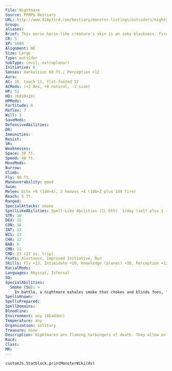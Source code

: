 ```yaml
---
File: Nightmare
Source: PFRPG Bestiary
URL: http://www.d20pfsrd.com/bestiary/monster-listings/outsiders/nightmare
Group: 
aliases: 
Brief: This eerie horse-like creature's skin is an inky blackness. Fire spurts from its hair and nostrils, and its hooves spray sparks.
CR: 5
XP: 1600
Alignment: NE
Size: Large
Type: outsider
SubType: (evil, extraplanar)
Initiative: 6
Senses: darkvision 60 ft.; Perception +12
Aura: 
AC: 19, touch 11, flat-footed 17
ACMods: (+2 Dex, +8 natural, -1 size)
HP: 51
HD: (6d10+18)
HPMods: 
Fortitude: 8
Reflex: 7
Will: 3
SaveMods: 
DefensiveAbilities: 
DR: 
Immunities: 
Resist: 
SR: 
Weaknesses: 
Space: 10 ft.
Speed: 40 ft.
MoveMods: 
Burrow: 
Climb: 
Fly: 90 ft.
Maneuverability: good
Swim: 
Melee: bite +9 (1d4+4), 2 hooves +4 (1d6+2 plus 1d4 fire)
Reach: 5 ft.
Ranged: 
SpecialAttacks: smoke
SpellLikeAbilities: Spell-Like Abilities (CL 6th)  1/day (self plus 1 rider only)-plane shift
STR: 18
DEX: 15
CON: 16
INT: 13
WIS: 13
CHA: 12
BAB: 6
CMB: 11
CMD: 23 (27 vs. trip)
Feats: Alertness, Improved Initiative, Run
Skills: Fly +13, Intimidate +10, Knowledge (planes) +10, Perception +12, Sense Motive +12, Stealth +7, Survival +10
RacialMods: 
Languages: Abyssal, Infernal
SQ: 
SpecialAbilities:
  Smoke (Su): >
    In battle, a nightmare exhales smoke that chokes and blinds foes, filling a 15-foot cone each round as a free action.  Anyone in the cone must succeed on a DC 16 Fortitude save or become sickened until 1d6 minutes after leaving the area. This smoke acts as obscuring mist for the purposes of concealment. The smoke persists for 1 round.  The save DC is Constitution-based.
SpellsKnown: 
SpellsPrepared: 
SpellDomains: 
Bloodline: 
Environment: any (Abaddon)
Temperature: any
Organization: solitary
Treasure: none
Description: Nightmares are flaming harbingers of death. They allow only the most evil of creatures to ride them, and are never mere mounts, but rather willing partners in destruction.
Race: 
Class: 
MR: 
---
```

```dataviewjs
customJS.Statblock.printMonsterWiki(dv)
```
